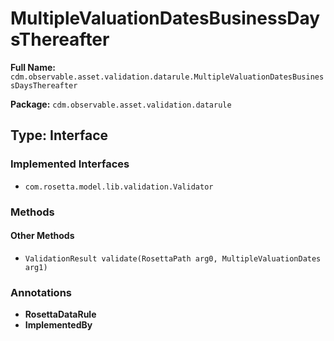 # MultipleValuationDatesBusinessDaysThereafter

**Full Name:** `cdm.observable.asset.validation.datarule.MultipleValuationDatesBusinessDaysThereafter`

**Package:** `cdm.observable.asset.validation.datarule`

## Type: Interface

### Implemented Interfaces

- `com.rosetta.model.lib.validation.Validator`

### Methods

#### Other Methods

- `ValidationResult validate(RosettaPath arg0, MultipleValuationDates arg1)`

### Annotations

- **RosettaDataRule**
- **ImplementedBy**

